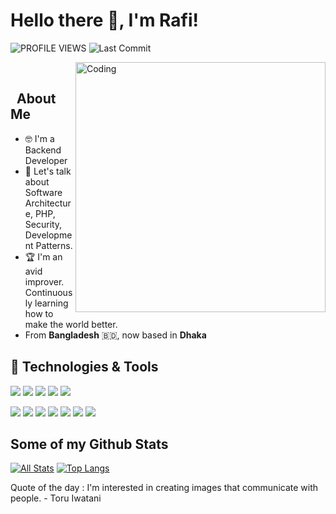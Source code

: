 # Hello there 👋, I'm Rafi! 


![PROFILE VIEWS](https://gpvc.arturio.dev/ponickkhan)
<img alt="Last Commit" src="https://img.shields.io/github/last-commit/ponickkhan/ponickkhan?logo=markdown&label=LAST+UPDATE&color=29bf12&style=flat">
<!-- ![universe-frame](https://i.giphy.com/media/J39gurpvL7SHpnTTJB/giphy.webp "Universe Big Bang") -->

<!--
**ponickkhan/ponickkhan** is a ✨ _special_ ✨ repository because its `README.md` (this file) appears on your GitHub profile.

Here are some ideas to get you started:

- 🔭 I’m currently working on ...
- 🌱 I’m currently learning ...
- 👯 I’m looking to collaborate on ...
- 🤔 I’m looking for help with ...
- 💬 Ask me about ...
- 📫 How to reach me: ...
- 😄 Pronouns: ...
- ⚡ Fun fact: ...
-->

<img align="right" alt="Coding" width="400" src="https://media.giphy.com/media/Y4ak9Ki2GZCbJxAnJD/giphy.gif">
</br>

## &nbsp; **About Me**

- 🤓 I'm a Backend Developer
- 💬 Let's talk about Software Architecture, PHP, Security, Development Patterns.
- 🏆 I'm an avid improver. Continuously learning how to make the world better.
- From **Bangladesh** 🇧🇩, now based in **Dhaka**



<!-- - 📫 Let's get social: <a href="https://www.linkedin.com/in/ponick/"> <img src="https://img.shields.io/badge/-LinkedIn-%233781da" alt="LinkedIn"/></a>   -->



## 🔧 Technologies & Tools
![](https://img.shields.io/badge/OS-Linux-informational?style=flat&logo=linux&logoColor=white&color=2bbc8a)
![](https://img.shields.io/badge/Editor-IntelliJ_IDEA-informational?style=flat&logo=intellij-idea&logoColor=white&color=2bbc8a)
![](https://img.shields.io/badge/Code-Python-informational?style=flat&logo=python&logoColor=white&color=2bbc8a)
![](https://img.shields.io/badge/Code-JavaScript-informational?style=flat&logo=javascript&logoColor=white&color=2bbc8a)
![](https://img.shields.io/badge/Code-PHP-informational?style=flat&logo=php&logoColor=white&color=2bbc8a)

![](https://img.shields.io/badge/Code-Vue-informational?style=flat&logo=vue.js&logoColor=white&color=2bbc8a)
![](https://img.shields.io/badge/Shell-Bash-informational?style=flat&logo=gnu-bash&logoColor=white&color=2bbc8a)
![](https://img.shields.io/badge/Tools-MySQL-informational?style=flat&logo=mysql&logoColor=white&color=2bbc8a)
![](https://img.shields.io/badge/Tools-Docker-informational?style=flat&logo=docker&logoColor=white&color=2bbc8a)
![](https://img.shields.io/badge/Tools-Kubernetes-informational?style=flat&logo=kubernetes&logoColor=white&color=2bbc8a)
![](https://img.shields.io/badge/Cloud-AWS-informational?style=flat&logo=awesomewm&logoColor=white&color=2bbc8a)
![](https://img.shields.io/badge/Cloud-Digital_Ocean-informational?style=flat&logo=digitalocean&logoColor=white&color=2bbc8a)

## Some of my Github Stats
[![All Stats](https://github-readme-stats-axpwmfcg3.vercel.app/api?username=ponickkhan&show_icons=true&include_all_commits=true&count_private=true&hide=contribs)](https://github.com/ponickkhan/github-readme-stats)
[![Top Langs](https://github-readme-stats-axpwmfcg3.vercel.app/api/top-langs/?username=ponickkhan&layout=compact)](https://github.com/ponickkhan/github-readme-stats)


<!--![ponickkhan's github stats](https://github-readme-stats.vercel.app/api?username=ponickkhan) -->

Quote of the day :
I'm interested in creating images that communicate with people. - Toru Iwatani
